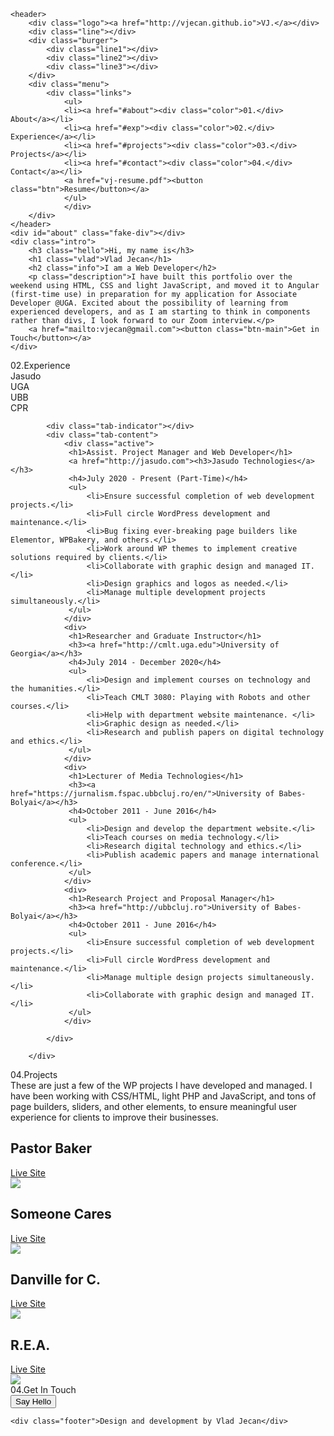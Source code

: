 <!DOCTYPE html>
<html lang="en">
<head>
    <meta charset="UTF-8">
    <meta name="viewport" content="width=device-width, initial-scale=1.0">
    <title>Vlad Jecan - Developer</title>
    <base href="/">
    <link rel="stylesheet" href="style.css">
<link rel="stylesheet" href="styles.2099ff2cae5460b996ff.css"></head>
<body>
    
    <header>  
        <div class="logo"><a href="http://vjecan.github.io">VJ.</a></div>
        <div class="line"></div>
        <div class="burger">
            <div class="line1"></div>
            <div class="line2"></div>
            <div class="line3"></div>
        </div> 
        <div class="menu">
            <div class="links">
                <ul>
                <li><a href="#about"><div class="color">01.</div> About</a></li>
                <li><a href="#exp"><div class="color">02.</div> Experience</a></li>
                <li><a href="#projects"><div class="color">03.</div> Projects</a></li>
                <li><a href="#contact"><div class="color">04.</div> Contact</a></li>
                <a href="vj-resume.pdf"><button class="btn">Resume</button></a>
                </ul>
                </div>     
        </div>
    </header>
    <div id="about" class="fake-div"></div>
    <div class="intro">
        <h3 class="hello">Hi, my name is</h3>
        <h1 class="vlad">Vlad Jecan</h1>
        <h2 class="info">I am a Web Developer</h2>
        <p class="description">I have built this portfolio over the weekend using HTML, CSS and light JavaScript, and moved it to Angular (first-time use) in preparation for my application for Associate Developer @UGA. Excited about the possibility of learning from experienced developers, and as I am starting to think in components rather than divs, I look forward to our Zoom interview.</p>
        <a href="mailto:vjecan@gmail.com"><button class="btn-main">Get in Touch</button></a>
    </div>
    
   <section id="exp" class="exp">
    <div class="vlad"><span class="color-title">02.</span>Experience</div>
           <div class="tabs">
            <div class="tab-header">
            <div class="active">Jasudo</div>
            <div>UGA</div>
            <div>UBB</div>
            <div>CPR</div>
            </div>
            
            <div class="tab-indicator"></div>
            <div class="tab-content">
                <div class="active">
                 <h1>Assist. Project Manager and Web Developer</h1>
                 <a href="http://jasudo.com"><h3>Jasudo Technologies</a></h3>
                 <h4>July 2020 - Present (Part-Time)</h4>
                 <ul>
                     <li>Ensure successful completion of web development projects.</li>
                     <li>Full circle WordPress development and maintenance.</li>
                     <li>Bug fixing ever-breaking page builders like Elementor, WPBakery, and others.</li>
                     <li>Work around WP themes to implement creative solutions required by clients.</li>
                     <li>Collaborate with graphic design and managed IT.</li>
                     <li>Design graphics and logos as needed.</li>
                     <li>Manage multiple development projects simultaneously.</li>
                 </ul>
                </div>
                <div>
                 <h1>Researcher and Graduate Instructor</h1>
                 <h3><a href="http://cmlt.uga.edu">University of Georgia</a></h3>
                 <h4>July 2014 - December 2020</h4>
                 <ul>
                     <li>Design and implement courses on technology and the humanities.</li>
                     <li>Teach CMLT 3080: Playing with Robots and other courses.</li>
                     <li>Help with department website maintenance. </li>
                     <li>Graphic design as needed.</li>
                     <li>Research and publish papers on digital technology and ethics.</li>
                 </ul>
                </div>
                <div>
                 <h1>Lecturer of Media Technologies</h1>
                 <h3><a href="https://jurnalism.fspac.ubbcluj.ro/en/">University of Babes-Bolyai</a></h3>
                 <h4>October 2011 - June 2016</h4>
                 <ul>
                     <li>Design and develop the department website.</li>
                     <li>Teach courses on media technology.</li>
                     <li>Research digital technology and ethics.</li>
                     <li>Publish academic papers and manage international conference.</li>
                 </ul>
                </div>
                <div>
                 <h1>Research Project and Proposal Manager</h1>
                 <h3><a href="http://ubbcluj.ro">University of Babes-Bolyai</a></h3>
                 <h4>October 2011 - June 2016</h4>
                 <ul>
                     <li>Ensure successful completion of web development projects.</li>
                     <li>Full circle WordPress development and maintenance.</li>
                     <li>Manage multiple design projects simultaneously.</li>
                     <li>Collaborate with graphic design and managed IT.</li>
                 </ul>
                </div>
                
            </div>

        </div>

   </section>

   <section id="projects" class="projects">
             <div class="vlad"><span class="color-title">04.</span>Projects</div>
       <div class="text-projects">These are just a few of the WP projects I have developed and managed. I have been working with CSS/HTML, light PHP and JavaScript, and tons of page builders, sliders, and other elements, to ensure meaningful user experience for clients to improve their businesses. </div>
             <div class="box">
           <div class="box-content">
               <h2>Pastor Baker</h2>
            <a href="http://pastorbakerministries.com/">Live Site</a>
           </div>
           <img src="./assets/pbm.jpg">
       </div>
       <div class="box">
        <div class="box-content">
            <h2>Someone Cares</h2>
         <a href="http://s1catl.org">Live Site</a>
        </div>
        <img src="./assets/sc.jpg">
    </div>
    <div class="box">
        <div class="box-content">
            <h2>Danville for C.</h2>
         <a href="http://danvilleforcarter.com">Live Site</a>
        </div>
        <img src="./assets/dfc.jpg">
    </div>
    <div class="box">
        <div class="box-content">
            <h2>R.E.A.</h2>
         <a href="http://rea-usa.com">Live Site</a>
        </div>
        <img src="./assets/rea.jpg">
    </div>

</div>
   </section>

   <section id="contact" class="contact">
    <div class="bottom"><span class="color-title">04.</span>Get In Touch</div>
    <a href="mailto:vjecan@gmail.com"><button class="btn-bottom"><span>Say Hello</span></button></a>
   </section>    

    <div class="footer">Design and development by Vlad Jecan</div>

<script src="./assets/app.js"></script>
<script src="runtime.acf0dec4155e77772545.js" defer></script><script src="polyfills.35a5ca1855eb057f016a.js" defer></script><script src="main.e456cb6288e23a000723.js" defer></script></body>
</html>
